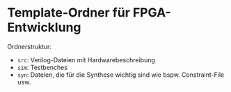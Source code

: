 # Template-Ordner für FPGA-Entwicklung

Ordnerstruktur:
- `src`: Verilog-Dateien mit Hardwarebeschreibung
- `sim`: Testbenches
- `syn`: Dateien, die für die Synthese wichtig sind wie bspw. Constraint-File usw.

